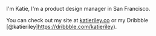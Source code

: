 I'm Katie, I'm a product design manager in San Francisco.

You can check out my site at [katieriley.co](http://katieriley.co/) or my Dribbble [@katieriley]https://dribbble.com/katieriley).

